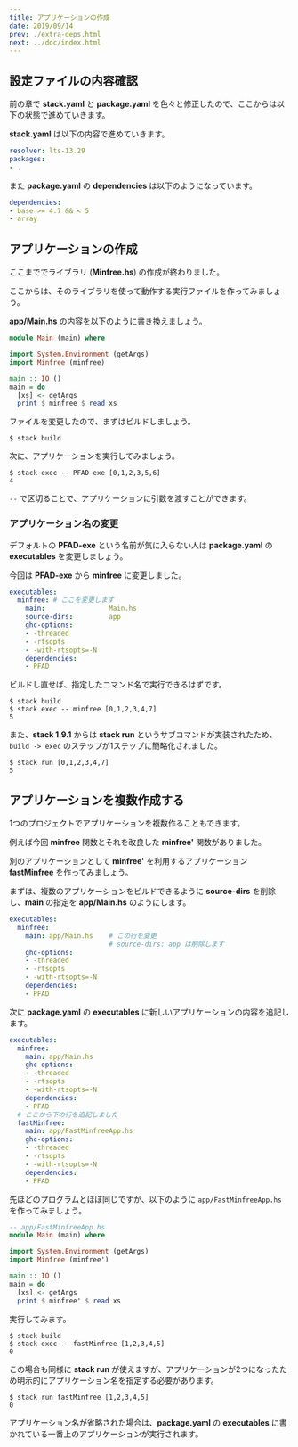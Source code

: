 ```yaml
---
title: アプリケーションの作成
date: 2019/09/14
prev: ./extra-deps.html
next: ../doc/index.html
---
```


## 設定ファイルの内容確認

前の章で **stack.yaml** と **package.yaml** を色々と修正したので、ここからは以下の状態で進めていきます。

**stack.yaml** は以下の内容で進めていきます。

```yaml
resolver: lts-13.29
packages:
- .
```

また **package.yaml** の **dependencies** は以下のようになっています。

```yaml
dependencies:
- base >= 4.7 && < 5
- array
```

## アプリケーションの作成

ここまででライブラリ (**Minfree.hs**) の作成が終わりました。

ここからは、そのライブラリを使って動作する実行ファイルを作ってみましょう。

**app/Main.hs** の内容を以下のように書き換えましょう。

```app/Main.hs
module Main (main) where

import System.Environment (getArgs)
import Minfree (minfree)

main :: IO ()
main = do
  [xs] <- getArgs
  print $ minfree $ read xs
```

ファイルを変更したので、まずはビルドしましょう。

```shell
$ stack build
```

次に、アプリケーションを実行してみましょう。

```shell
$ stack exec -- PFAD-exe [0,1,2,3,5,6]
4
```

`--` で区切ることで、アプリケーションに引数を渡すことができます。

### アプリケーション名の変更

デフォルトの **PFAD-exe** という名前が気に入らない人は **package.yaml** の **executables** を変更しましょう。

今回は **PFAD-exe** から **minfree** に変更しました。

```yaml
executables:
  minfree: # ここを変更します
    main:                Main.hs
    source-dirs:         app
    ghc-options:
    - -threaded
    - -rtsopts
    - -with-rtsopts=-N
    dependencies:
    - PFAD
```

ビルドし直せば、指定したコマンド名で実行できるはずです。

```shell
$ stack build
$ stack exec -- minfree [0,1,2,3,4,7]
5
```

また、**stack 1.9.1** からは **stack run** というサブコマンドが実装されたため、`build -> exec` のステップが1ステップに簡略化されました。

```shell
$ stack run [0,1,2,3,4,7]
5
```

## アプリケーションを複数作成する

1つのプロジェクトでアプリケーションを複数作ることもできます。

例えば今回 **minfree** 関数とそれを改良した **minfree'** 関数がありました。

別のアプリケーションとして **minfree'** を利用するアプリケーション **fastMinfree** を作ってみましょう。

まずは、複数のアプリケーションをビルドできるように **source-dirs** を削除し、**main** の指定を **app/Main.hs** のようにします。

```yaml
executables:
  minfree:
    main: app/Main.hs    # この行を変更
                         # source-dirs: app は削除します
    ghc-options:
    - -threaded
    - -rtsopts
    - -with-rtsopts=-N
    dependencies:
    - PFAD
```

次に **package.yaml** の **executables** に新しいアプリケーションの内容を追記します。

```yaml
executables:
  minfree:
    main: app/Main.hs
    ghc-options:
    - -threaded
    - -rtsopts
    - -with-rtsopts=-N
    dependencies:
    - PFAD
  # ここから下の行を追記しました
  fastMinfree:
    main: app/FastMinfreeApp.hs
    ghc-options:
    - -threaded
    - -rtsopts
    - -with-rtsopts=-N
    dependencies:
    - PFAD
```

先ほどのプログラムとほぼ同じですが、以下のように `app/FastMinfreeApp.hs` を作ってみましょう。

```hs
-- app/FastMinfreeApp.hs
module Main (main) where

import System.Environment (getArgs)
import Minfree (minfree')

main :: IO ()
main = do
  [xs] <- getArgs
  print $ minfree' $ read xs
```

実行してみます。

```shell
$ stack build
$ stack exec -- fastMinfree [1,2,3,4,5]
0
```

この場合も同様に **stack run** が使えますが、アプリケーションが2つになったため明示的にアプリケーション名を指定する必要があります。

```shell
$ stack run fastMinfree [1,2,3,4,5]
0
```

アプリケーション名が省略された場合は、**package.yaml** の **executables** に書かれている一番上のアプリケーションが実行されます。
